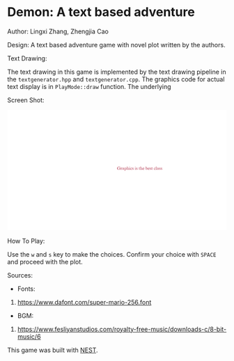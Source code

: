 # Demon: A text based adventure

Author: Lingxi Zhang, Zhengjia Cao

Design: A text based adventure game with novel plot written by the authors.

Text Drawing: 

The text drawing in this game is implemented by the text drawing pipeline in the `textgenerator.hpp` and `textgenerator.cpp`. The graphics code for actual text display is in `PlayMode::draw` function. The underlying 



Screen Shot:

![Screen Shot](screenshot.png)

How To Play:

Use the `w` and `s` key to make the choices. Confirm your choice with `SPACE` and proceed with the plot.

Sources: 

- Fonts: 
1. https://www.dafont.com/super-mario-256.font
- BGM:
1. https://www.fesliyanstudios.com/royalty-free-music/downloads-c/8-bit-music/6

This game was built with [NEST](NEST.md).

